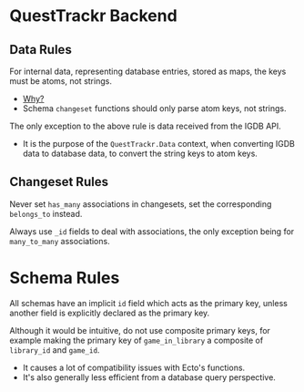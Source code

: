 # QuestTrackr Backend

## Data Rules

For internal data, representing database entries, stored as maps, the keys must be atoms, not strings.
- [Why?](https://stackoverflow.com/questions/34446221/atom-keys-vs-string-keys-in-phoenix)
- Schema `changeset` functions should only parse atom keys, not strings.

The only exception to the above rule is data received from the IGDB API.
- It is the purpose of the `QuestTrackr.Data` context, when converting IGDB data to database data, to convert the string keys to atom keys.

## Changeset Rules

Never set `has_many` associations in changesets, set the corresponding `belongs_to` instead.

Always use `_id` fields to deal with associations, the only exception being for `many_to_many` associations.

# Schema Rules

All schemas have an implicit `id` field which acts as the primary key, unless another field is explicitly declared as the primary key.

Although it would be intuitive, do not use composite primary keys, for example making the primary key of `game_in_library` a composite of `library_id` and `game_id`.
- It causes a lot of compatibility issues with Ecto's functions.
- It's also generally less efficient from a database query perspective.
